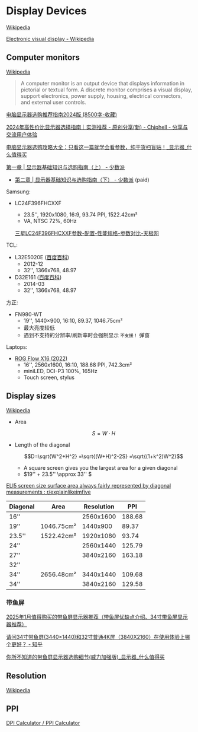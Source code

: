 # Display Devices
[Wikipedia](https://en.wikipedia.org/wiki/Display_device)

[Electronic visual display - Wikipedia](https://en.wikipedia.org/wiki/Electronic_visual_display)

## Computer monitors
[Wikipedia](https://en.wikipedia.org/wiki/Computer_monitor)

> A computer monitor is an output device that displays information in pictorial or textual form. A discrete monitor comprises a visual display, support electronics, power supply, housing, electrical connectors, and external user controls.

[电脑显示器选购推荐指南2024版 (8500字-收藏)](https://www.zhihu.com/tardis/zm/art/110281051)

[2024年高性价比显示器选择指南｜实测推荐 - 原创分享(新) - Chiphell - 分享与交流用户体验](https://www.chiphell.com/thread-2612598-1-1.html)

[电脑显示器选购攻略大全：只看这一篇就学会看参数，纯干货扫盲贴！\_显示器\_什么值得买](https://post.smzdm.com/p/ao93g027/)

[第一章 | 显示器基础知识与选购指南（上） - 少数派](https://sspai.com/post/60470)
- [第二章 | 显示器基础知识与选购指南（下） - 少数派](https://sspai.com/post/60473) (paid)

Samsung:
- LC24F396FHCXXF
  - 23.5'', 1920x1080, 16:9, 93.74 PPI, 1522.42cm²
  - VA, NTSC 72%, 60Hz
  
  [三星LC24F396FHCXXF参数-配置-性能规格-参数对比-天极网](https://product.yesky.com/product/1048/1048110/param.shtml)

TCL:
- L32E5020E ([百度百科](https://baike.baidu.com/item/TCL%20L32E5020E/18756467))
  - 2012-12
  - 32'', 1366x768, 48.97
- D32E161 ([百度百科](https://baike.baidu.com/item/TCLD32E161/19644887))
  - 2014-03
  - 32'', 1366x768, 48.97

方正:
- FN980-WT
  - 19'', 1440×900, 16:10, 89.37, 1046.75cm²
  - 最大亮度较低
  - 遇到不支持的分辨率/刷新率时会强制显示 `不支援！` 弹窗

Laptops:
- [ROG Flow X16 (2022)](https://rog.asus.com/laptops/rog-flow/rog-flow-x16-2022-series/spec/)
  - 16'', 2560x1600, 16:10, 188.68 PPI, 742.3cm²
  - miniLED, DCI-P3 100%, 165Hz
  - Touch screen, stylus

## Display sizes
[Wikipedia](https://en.wikipedia.org/wiki/Display_size)

- Area

  $$S=W\cdot H$$

- Length of the diagonal

  $$D=\sqrt{W^2+H^2} =\sqrt{(W+H)^2-2S} =\sqrt{(1+k^2)W^2}$$

  - A square screen gives you the largest area for a given diagonal
  - $19'' + 23.5'' \approx 33'' $

[ELI5 screen size surface area always fairly represented by diagonal measurements : r/explainlikeimfive](https://www.reddit.com/r/explainlikeimfive/comments/1aiq4ys/eli5_screen_size_surface_area_always_fairly/)

Diagonal | Area | Resolution | PPI
--- | --- | --- | ---
16'' | | 2560x1600 | 188.68
19'' | 1046.75cm² | 1440x900 | 89.37
23.5'' | 1522.42cm² | 1920x1080 | 93.74
24'' | | 2560x1440 | 125.79
27'' | | 3840x2160 | 163.18
32'' | 
34'' | 2656.48cm² | 3440x1440 | 109.68
34'' | | 3840x2160 | 129.58

### 带鱼屏
[2025年1月值得购买的带鱼屏显示器推荐（带鱼屏优缺点介绍、34寸带鱼屏显示器推荐）](https://www.zhihu.com/tardis/zm/art/367803155)

[请问34寸带鱼屏(3440×1440)和32寸普通4K屏（3840X2160）在使用体验上哪个更好？ - 知乎](https://www.zhihu.com/question/352138181)

[你所不知道的带鱼屏显示器选购细节(威力加强版)\_显示器\_什么值得买](https://post.smzdm.com/p/axlp3ep3/)

## Resolution
[Wikipedia](https://en.wikipedia.org/wiki/Display_resolution)

## PPI
[DPI Calculator / PPI Calculator](https://www.sven.de/dpi/)
